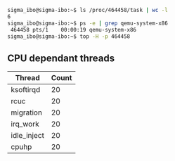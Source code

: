 ```bash
sigma_ibo@sigma-ibo:~$ ls /proc/464458/task | wc -l
6
sigma_ibo@sigma-ibo:~$ ps -e | grep qemu-system-x86
 464458 pts/1    00:00:19 qemu-system-x86
sigma_ibo@sigma-ibo:~$ top -H -p 464458
```


## CPU dependant threads
|   Thread     | Count |
|------------|-------|
| ksoftirqd |20 |
| rcuc |20 |
| migration |20 |
| irq_work |20 |
| idle_inject |20 |
| cpuhp |20 |